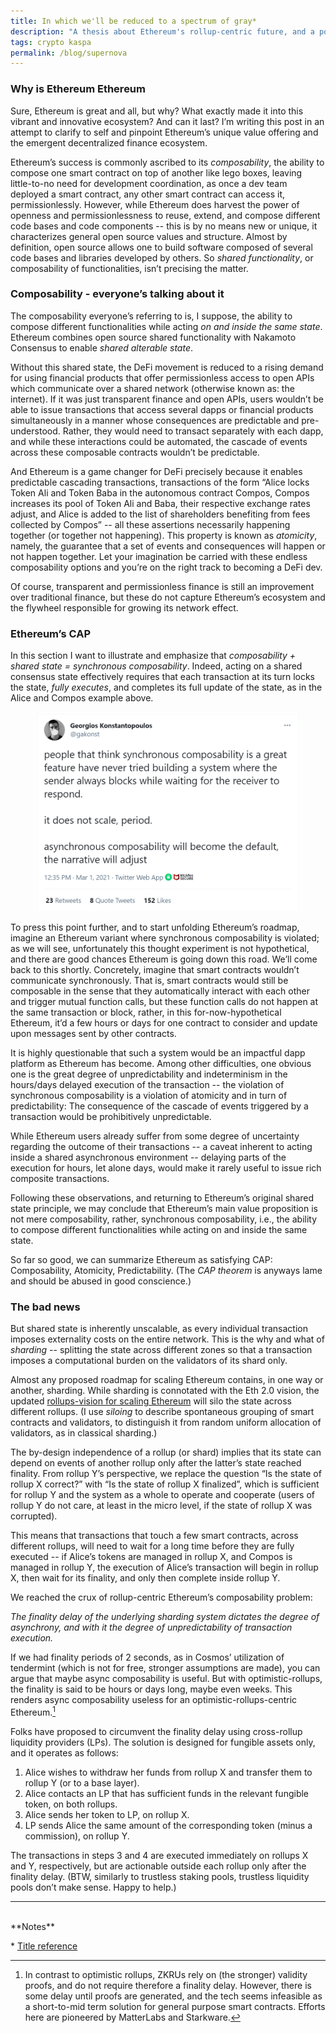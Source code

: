 ```yaml
---
title: In which we'll bе reduced to a spectrum of gray*
description: "A thesis about Ethereum's rollup-centric future, and a potential supernova event"
tags: crypto kaspa
permalink: /blog/supernova
---
```


### Why is Ethereum Ethereum

Sure, Ethereum is great and all, but why? What exactly made it into this vibrant and innovative ecosystem? And can it last? I’m writing this post in an attempt to clarify to self and pinpoint Ethereum’s unique value offering and the emergent decentralized finance ecosystem.

Ethereum’s success is commonly ascribed to its *composability*, the ability to compose one smart contract on top of another like lego boxes, leaving little-to-no need for development coordination, as once a dev team deployed a smart contract, any other smart contract can access it, permissionlessly. However, while Ethereum does harvest the power of openness and permissionlessness to reuse, extend, and compose different code bases and code components -- this is by no means new or unique, it characterizes general open source values and structure. Almost by definition, open source allows one to build software composed of several code bases and libraries developed by others. So *shared functionality*, or composability of functionalities, isn’t precising the matter.

### Composability - everyone’s talking about it

The composability everyone’s referring to is, I suppose, the ability to compose different functionalities while acting *on and inside the same state*. Ethereum combines open source shared functionality with Nakamoto Consensus to enable *shared alterable state*.

Without this shared state, the DeFi movement is reduced to a rising demand for using financial products that offer permissionless access to open APIs which communicate over a shared network (otherwise known as: the internet). If it was just transparent finance and open APIs, users wouldn’t be able to issue transactions that access several dapps or financial products simultaneously in a manner whose consequences are predictable and pre-understood. Rather, they would need to transact separately with each dapp, and while these interactions could be automated, the cascade of events across these composable contracts wouldn’t be predictable.

And Ethereum is a game changer for DeFi precisely because it enables predictable cascading transactions, transactions of the form “Alice locks Token Ali and Token Baba in the autonomous contract Compos, Compos increases its pool of Token Ali and Baba, their respective exchange rates adjust, and Alice is added to the list of shareholders benefiting from fees collected by Compos” -- all these assertions necessarily happening together (or together not happening). This property is known as *atomicity*, namely, the guarantee that a set of events and consequences will happen or not happen together. Let your imagination be carried with these endless composability options and you’re on the right track to becoming a DeFi dev.

Of course, transparent and permissionless finance is still an improvement over traditional finance, but these do not capture Ethereum’s ecosystem and the flywheel responsible for growing its network effect.

### Ethereum’s CAP

In this section I want to illustrate and emphasize that *composability + shared state = synchronous composability*. Indeed, acting on a shared consensus state effectively requires that each transaction at its turn locks the state, *fully executes*, and completes its full update of the state, as in the Alice and Compos example above.


<figure><img src="/static/asynccompose.png" loading="lazy" />
</figure>

To press this point further, and to start unfolding Ethereum’s roadmap, imagine an Ethereum variant where synchronous composability is violated; as we will see, unfortunately this thought experiment is not hypothetical, and there are good chances Ethereum is going down this road. We’ll come back to this shortly. Concretely, imagine that smart contracts wouldn’t communicate synchronously. That is, smart contracts would still be composable in the sense that they automatically interact with each other and trigger mutual function calls, but these function calls do not happen at the same transaction or block, rather, in this for-now-hypothetical Ethereum, it’d a few hours or days for one contract to consider and update upon messages sent by other contracts.

It is highly questionable that such a system would be an impactful dapp platform as Ethereum has become. Among other difficulties, one obvious one is the great degree of unpredictability and indeterminism in the hours/days delayed execution of the transaction -- the violation of synchronous composability is a violation of atomicity and in turn of predictability: The consequence of the cascade of events triggered by a transaction would be prohibitively unpredictable.

While Ethereum users already suffer from some degree of uncertainty regarding the outcome of their transactions -- a caveat inherent to acting inside a shared asynchronous environment -- delaying parts of the execution for hours, let alone days, would make it rarely useful to issue rich composite transactions.

Following these observations, and returning to Ethereum’s original shared state principle, 
we may conclude that Ethereum’s main value proposition is not mere composability, rather, synchronous composability, i.e., the ability to compose different functionalities while acting on and inside the same state.

So far so good, we can summarize Ethereum as satisfying CAP: Composability, Atomicity, Predictability. (The *CAP theorem* is anyways lame and should be abused in good conscience.)

### The bad news

But shared state is inherently unscalable, as every individual transaction imposes externality costs on the entire network. This is the why and what of *sharding* -- splitting the state across different zones so that a transaction imposes a computational burden on the validators of its shard only.

Almost any proposed roadmap for scaling Ethereum contains, in one way or another, sharding. While sharding is connotated with the Eth 2.0 vision, the updated [rollups-vision for scaling Ethereum](https://ethereum-magicians.org/t/a-rollup-centric-ethereum-roadmap/4698) will silo the state across different rollups. (I use *siloing* to describe spontaneous grouping of smart contracts and validators, to distinguish it from random uniform allocation of validators, as in classical sharding.)

The by-design independence of a rollup (or shard) implies that its state can depend on events of another rollup only after the latter’s state reached finality. From rollup Y’s perspective, we replace the question “Is the state of rollup X correct?” with “Is the state of rollup X finalized”, which is sufficient for rollup Y and the system as a whole to operate and cooperate (users of rollup Y do not care, at least in the micro level, if the state of rollup X was corrupted).

This means that transactions that touch a few smart contracts, across different rollups, will need to wait for a long time before they are fully executed -- if Alice’s tokens are managed in rollup X, and Compos is managed in rollup Y, the execution of Alice’s transaction will begin in rollup X, then wait for its finality, and only then complete inside rollup Y.
 
We reached the crux of rollup-centric Ethereum’s composability problem:

*The finality delay of the underlying sharding system dictates the degree of asynchrony, and with it the degree of unpredictability of transaction execution.*

If we had finality periods of 2 seconds, as in Cosmos’ utilization of tendermint (which is not for free, stronger assumptions are made), you can argue that maybe async composability is useful. But with optimistic-rollups, the finality is said to be hours or days long, maybe even weeks. This renders async composability useless for an optimistic-rollups-centric Ethereum.[^1]

Folks have proposed to circumvent the finality delay using cross-rollup liquidity providers (LPs). The solution is designed for fungible assets only, and it operates as follows:
1. Alice wishes to withdraw her funds from rollup X and transfer them to rollup Y (or to a base layer).
2. Alice contacts an LP that has sufficient funds in the relevant fungible token, on both rollups. 
3. Alice sends her token to LP, on rollup X.
4. LP sends Alice the same amount of the corresponding token (minus a commission), on rollup Y. 

The transactions in steps 3 and 4 are executed immediately on rollups X and Y, respectively, but are actionable outside each rollup only after the finality delay. (BTW, similarly to trustless staking pools, trustless liquidity pools don’t make sense. Happy to help.)

---
<br>
**Notes**

\* [Title reference](https://www.youtube.com/watch?v=aJS5-0hyVA8)

[^1]: In contrast to optimistic rollups, ZKRUs rely on (the stronger) validity proofs, and do not require therefore a finality delay. However, there is some delay until proofs are generated, and the tech seems infeasible as a short-to-mid term solution for general purpose smart contracts. Efforts here are pioneered by MatterLabs and Starkware.
